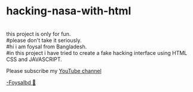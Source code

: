 # hacking-nasa-with-html
<br/>
 this project is only for fun.
<br/>
#please don't take it seriously.
<br/>
#hi i am foysal from Bangladesh.
<br/>
#in this project i have tried to create a fake hacking interface using HTML CSS and JAVASCRIPT.


<br/>


Please subscribe my <a href="https://m.youtube.com/channel/UCAiOwdVQRxC6xFZbCdSTHuw"> YouTube channel </a>
<br>

<a href="http://foysalbd.aino.pk/"> -Foysalbd 🙂 </a>
<br>



